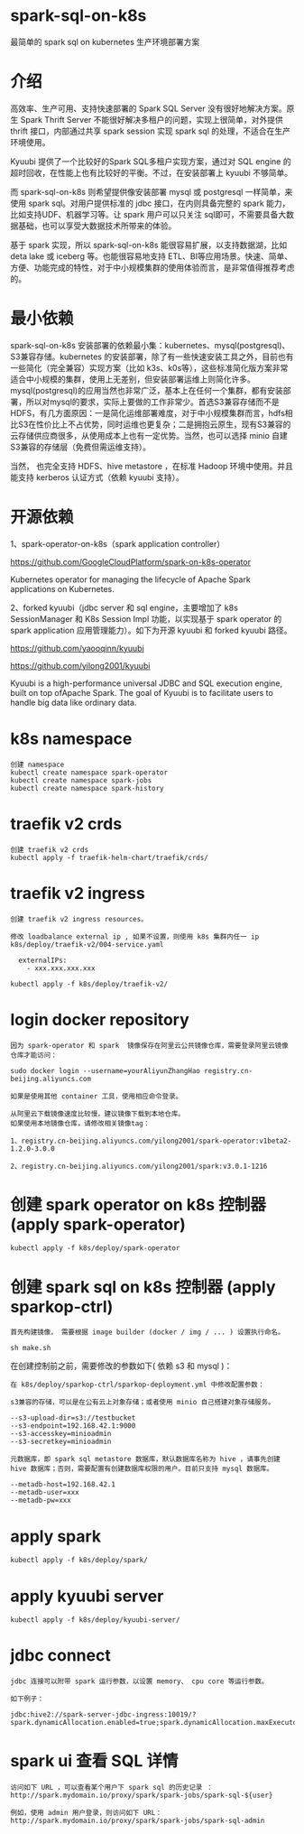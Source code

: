 # spark-sql-on-k8s
最简单的 spark sql on kubernetes 生产环境部署方案

# 介绍
高效率、生产可用、支持快速部署的 Spark SQL Server 没有很好地解决方案。原生 Spark Thrift Server 不能很好解决多租户的问题，实现上很简单，对外提供 thrift 接口，内部通过共享 spark session 实现 spark sql 的处理，不适合在生产环境使用。

Kyuubi 提供了一个比较好的Spark SQL多租户实现方案，通过对 SQL engine 的超时回收，在性能上也有比较好的平衡。不过，在安装部署上 kyuubi 不够简单。

而 spark-sql-on-k8s 则希望提供像安装部署 mysql 或 postgresql 一样简单，来使用 spark sql。对用户提供标准的 jdbc 接口，在内则具备完整的 spark 能力，比如支持UDF、机器学习等。让 spark 用户可以只关注 sql即可，不需要具备大数据基础，也可以享受大数据技术所带来的体验。

基于 spark 实现，所以 spark-sql-on-k8s 能很容易扩展，以支持数据湖，比如 deta lake 或 iceberg 等。也能很容易地支持 ETL、BI等应用场景。快速、简单、方便、功能完成的特性，对于中小规模集群的使用体验而言，是非常值得推荐考虑的。

# 最小依赖
spark-sql-on-k8s 安装部署的依赖最小集：kubernetes、mysql(postgresql)、S3兼容存储。kubernetes 的安装部署，除了有一些快速安装工具之外，目前也有一些简化（完全兼容）实现方案（比如 k3s、k0s等），这些标准简化版方案非常适合中小规模的集群，使用上无差别，但安装部署运维上则简化许多。mysql(postgresql)的应用当然也非常广泛，基本上在任何一个集群，都有安装部署，所以对mysql的要求，实际上要做的工作非常少。首选S3兼容存储而不是HDFS，有几方面原因：一是简化运维部署难度，对于中小规模集群而言，hdfs相比S3在性价比上不占优势，同时运维也更复杂；二是拥抱云原生，现有S3兼容的云存储供应商很多，从使用成本上也有一定优势。当然，也可以选择 minio 自建S3兼容的存储层（免费但需运维支持）。

当然， 也完全支持 HDFS、hive metastore ，在标准 Hadoop 环境中使用。并且能支持 kerberos 认证方式（依赖 kyuubi 支持）。

# 开源依赖
1、spark-operator-on-k8s（spark application controller）

https://github.com/GoogleCloudPlatform/spark-on-k8s-operator

Kubernetes operator for managing the lifecycle of Apache Spark applications on Kubernetes.

2、forked kyuubi（jdbc server 和 sql engine，主要增加了 k8s SessionManager 和 K8s Session Impl 功能，以实现基于 spark operator 的 spark application 应用管理能力）。如下为开源 kyuubi 和 forked kyuubi 路径。

https://github.com/yaooqinn/kyuubi

https://github.com/yilong2001/kyuubi

Kyuubi is a high-performance universal JDBC and SQL execution engine, built on top ofApache Spark. The goal of Kyuubi is to facilitate users to handle big data like ordinary data.


# k8s namespace

```
创建 namespace
kubectl create namespace spark-operator
kubectl create namespace spark-jobs
kubectl create namespace spark-history

```

# traefik v2 crds

```
创建 traefik v2 crds
kubectl apply -f traefik-helm-chart/traefik/crds/
```

# traefik v2 ingress
```
创建 traefik v2 ingress resources。

修改 loadbalance external ip , 如果不设置，则使用 k8s 集群内任一 ip 
k8s/deploy/traefik-v2/004-service.yaml

  externalIPs:
    - xxx.xxx.xxx.xxx

kubectl apply -f k8s/deploy/traefik-v2/
```

# login docker repository
```
因为 spark-operator 和 spark  镜像保存在阿里云公共镜像仓库，需要登录阿里云镜像仓库才能访问：

sudo docker login --username=yourAliyunZhangHao registry.cn-beijing.aliyuncs.com

如果是使用其他 container 工具，使用相应命令登录。

从阿里云下载镜像速度比较慢，建议镜像下载到本地仓库。
如果使用本地镜像仓库，请修改相关镜像tag：

1、registry.cn-beijing.aliyuncs.com/yilong2001/spark-operator:v1beta2-1.2.0-3.0.0

2、registry.cn-beijing.aliyuncs.com/yilong2001/spark:v3.0.1-1216

```

# 创建 spark operator on k8s 控制器 (apply spark-operator)
```
kubectl apply -f k8s/deploy/spark-operator
```

# 创建 spark sql on k8s 控制器 (apply sparkop-ctrl)
```
首先构建镜像， 需要根据 image builder (docker / img / ... ) 设置执行命名。

sh make.sh 
```

在创建控制前之前，需要修改的参数如下( 依赖 s3 和 mysql )：
```
在 k8s/deploy/sparkop-ctrl/sparkop-deployment.yml 中修改配置参数：

s3兼容的存储，可以是在公有云上对象存储；或者使用 minio 自己搭建对象存储服务。

--s3-upload-dir=s3://testbucket
--s3-endpoint=192.168.42.1:9000
--s3-accesskey=minioadmin
--s3-secretkey=minioadmin

元数据库，即 spark sql metastore 数据库，默认数据库名称为 hive ，请事先创建 hive 数据库；否则，需要配置有创建数据库权限的用户。目前只支持 mysql 数据库。

--metadb-host=192.168.42.1
--metadb-user=xxx
--metadb-pw=xxx

```

# apply spark
```
kubectl apply -f k8s/deploy/spark/
```

# apply kyuubi server
```
kubectl apply -f k8s/deploy/kyuubi-server/
```


# jdbc connect
```
jdbc 连接可以附带 spark 运行参数，以设置 memory、 cpu core 等运行参数。

如下例子：

jdbc:hive2://spark-server-jdbc-ingress:10019/?spark.dynamicAllocation.enabled=true;spark.dynamicAllocation.maxExecutors=500;spark.shuffle.service.enabled=true;spark.executor.cores=3;spark.executor.memory=2g

```

# spark ui 查看 SQL 详情
```
访问如下 URL ，可以查看某个用户下 spark sql 的历史记录 ： 
http://spark.mydomain.io/proxy/spark/spark-jobs/spark-sql-${user}

例如，使用 admin 用户登录，则访问如下 URL：
http://spark.mydomain.io/proxy/spark/spark-jobs/spark-sql-admin

```

